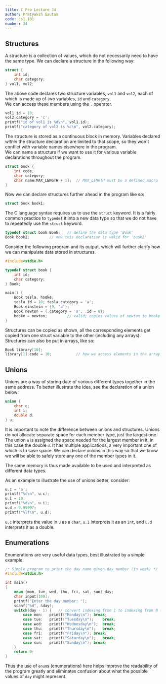 ```yaml
---
title: C Pro Lecture 34
author: Pratyaksh Gautam
code: cs1.101
number: 34
---
```


## Structures
A structure is a collection of values, which do not necessarily need to have the same type.
We can declare a structure in the following way:
```c
struct {
	int id;
	char category;
} vol1, vol2;
```

The above code declares two structure variables, `vol1` and `vol2`, each of which is made up of two variables, `id` and `category`.  
We can access these members using the `.` operator.
```c
vol1.id = 10;
vol2.category = 'c';
printf("id of vol1 is %d\n", vol1.id);
printf("category of vol2 is %c\n", vol2.category);
```

The structure is stored as a continuous block in memory. Variables declared *within* the structure declaration are limited to that scope, so they won't conflict with variable names elsewhere in the program.  
We can name a structure if we want to use it for various variable declarations throughout the program.
```c
struct book {
	int code;
	char category;
	char name[MAX_LENGTH + 1];	// MAX_LENGTH must be a defined macro
}
```
Now we can declare structures further ahead in the program like so:
```c
struct book book1;
```

The C language syntax requires us to use the `struct` keyword. It is a fairly common practice to `typedef` it into a new data type so that we do not have to repeatedly use the `struct` keyword.

```c
typedef struct book Book;	// define the data type 'Book'
Book book2;			// now this declaration is valid for 'book2'
```

Consider the following program and its output, which will further clarify how we can manipulate data stored in structures.
```c
#include<stdio.h>

typedef struct book {
	int id;
	char category;
} Book;

main() {
	Book tesla, hooke;
	tesla.id = 10; tesla.category = 'a';
	Book einstein = {9, 'a'};
	Book newton = {.category = 'a', .id = 8};
	hooke = newton;			// valid; copies values of newton to hooke
}
```

Structures can be copied as shown, all the corresponding elements get copied from one struct variable to the other (including any arrays).  
Structures can also be put in arrays, like so:
```c
Book library[10];
library[1].code = 10;			// how we access elements in the array
```

## Unions
Unions are a way of storing date of various different types together in the same address.
To better illustrate the idea, see the declaration of a union below:
```c
union {
	char c;
	int i;
	double d;
} u;
```
It is important to note the difference between unions and structures. Unions do not allocate separate space for each member type, just the largest one.
The union `u` is assigned the space needed for the largest member in it, in this case the double `d`.
It has multiple applications, a very important one of which is to save space.
We can declare unions in this way so that we know we will be able to safely store any one of the member types in it.

The same memory is thus made available to be used and interpreted as different data types.

As an example to illustrate the use of unions better, consider:
```c
u.c = 'a';
printf("%c\n", u.c);
u.i = 10;
printf("%d\n", u.i);
u.d = 9.99997;
printf("%lf\n", u.d);
```
`u.c` interprets the value in `u` as a `char`, `u.i` interprets it as an `int`, and `u.d` interprets it as a double.

## Enumerations
Enumerations are very useful data types, best illustrated by a simple example:
```c
/* Simple program to print the day name given day number (in week) */
#include<stdio.h>

int main()
{
	enum {mon, tue, wed, thu, fri, sat, sun} day;
	char input[100];
	printf("Enter the day number: ");
	scanf("%d", &day);
	switch(day - 1) {	// convert indexing from 1 to indexing from 0 (enums index from 0)
		case mon:	printf("Monday\n");	break;
		case tue:	printf("Tuesday\n");	break;
		case wed:	printf("Wednesday\n");	break;
		case thu:	printf("Thursday\n");	break;
		case fri:	printf("Friday\n");	break;
		case sat:	printf("Saturday\n");	break;
		case sun:	printf("Sunday\n");	break;
	}
	return 0;
}
```

Thus the use of `enum`s (enumerations) here helps improve the readability of the program greatly and eliminates confusion about what the possible values of `day` might represent.
